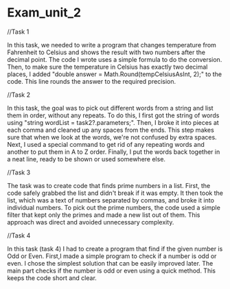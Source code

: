 # Exam_unit_2

//Task 1

In this task, we needed to write a program that changes temperature from Fahrenheit to Celsius and shows the result with two numbers after the decimal point. The code I wrote uses a simple formula to do the conversion. Then, to make sure the temperature in Celsius has exactly two decimal places, I added "double answer = Math.Round(tempCelsiusAsInt, 2);" to the code. This line rounds the answer to the required precision.

//Task 2

In this task, the goal was to pick out different words from a string and list them in order, without any repeats. To do this, I first got the string of words using "string wordList = task2?.parameters;". Then, I broke it into pieces at each comma and cleaned up any spaces from the ends. This step makes sure that when we look at the words, we're not confused by extra spaces. Next, I used a special command to get rid of any repeating words and another to put them in A to Z order. Finally, I put the words back together in a neat line, ready to be shown or used somewhere else.

//Task 3

The task was to create code that finds prime numbers in a list. First, the code safely grabbed the list and didn't break if it was empty. It then took the list, which was a text of numbers separated by commas, and broke it into individual numbers. To pick out the prime numbers, the code used a simple filter that kept only the primes and made a new list out of them. This approach was direct and avoided unnecessary complexity.

//Task 4

In this task (task 4) I had to create a program that find if the given number is Odd or Even. First,I made a simple program to check if a number is odd or even. I chose the simplest solution that can be easily improved later. The main part checks if the number is odd or even using a quick method. This keeps the code short and clear.
